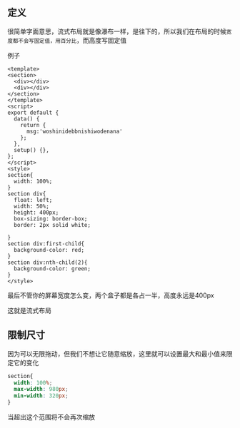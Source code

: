 ## 定义

很简单字面意思，流式布局就是像瀑布一样，是往下的，所以我们在布局的时候`宽度都不会写固定值，用百分比`，而高度写固定值

例子

```vue
<template>
<section>
  <div></div>
  <div></div>
</section>
</template>
<script>
export default {
  data() {
    return {
      msg:'woshinidebbnishiwodenana'
    };
  },
  setup() {},
};
</script>
<style>
section{
  width: 100%;
}
section div{
  float: left;
  width: 50%;
  height: 400px;
  box-sizing: border-box;
  border: 2px solid white;

}
section div:first-child{
  background-color: red;
}
section div:nth-child(2){
  background-color: green;
}
</style>
```

最后不管你的屏幕宽度怎么变，两个盒子都是各占一半，高度永远是400px

这就是流式布局

## 限制尺寸

因为可以无限拖动，但我们不想让它随意缩放，这里就可以设置最大和最小值来限定它的变化

```css
section{
  width: 100%;
  max-width: 980px;
  min-width: 320px;
}
```

当超出这个范围将不会再次缩放

